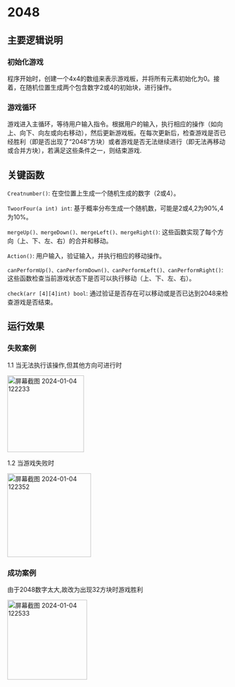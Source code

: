 # 2048
## 主要逻辑说明
### 初始化游戏
程序开始时，创建一个4x4的数组来表示游戏板，并将所有元素初始化为0。接着，在随机位置生成两个包含数字2或4的初始块，进行操作。
### 游戏循环
游戏进入主循环，等待用户输入指令。根据用户的输入，执行相应的操作（如向上、向下、向左或向右移动），然后更新游戏板。在每次更新后，检查游戏是否已经胜利（即是否出现了“2048”方块）或者游戏是否无法继续进行（即无法再移动或合并方块），若满足这些条件之一，则结束游戏.
## 关键函数
`Creatnumber()`: 在空位置上生成一个随机生成的数字（2或4）。

`TwoorFour(a int) int`: 基于概率分布生成一个随机数，可能是2或4,2为90%,4为10%。

`mergeUp()、mergeDown()、mergeLeft()、mergeRight()`: 这些函数实现了每个方向（上、下、左、右）的合并和移动。

`Action()`: 用户输入，验证输入，并执行相应的移动操作。

`canPerformUp()、canPerformDown()、canPerformLeft()、canPerformRight()`: 这些函数检查当前游戏状态下是否可以执行移动（上、下、左、右）。

`check(arr [4][4]int) bool`: 通过验证是否存在可以移动或是否已达到2048来检查游戏是否结束。
## 运行效果
### 失败案例
1.1 当无法执行该操作,但其他方向可进行时

<img width="174" alt="屏幕截图 2024-01-04 122233" src="https://github.com/Z-eng-zi/second-commitee/assets/146848093/0a2987a9-eb50-42d3-b09b-4b92e1db00bb">

1.2 当游戏失败时


<img width="190" alt="屏幕截图 2024-01-04 122352" src="https://github.com/Z-eng-zi/second-commitee/assets/146848093/568fd148-5551-4f63-9ee9-6e5ef99d0bc7">

### 成功案例
由于2048数字太大,故改为出现32方块时游戏胜利

<img width="181" alt="屏幕截图 2024-01-04 122533" src="https://github.com/Z-eng-zi/second-commitee/assets/146848093/2c8098f3-1458-4cee-b1a3-c5899734e630">
